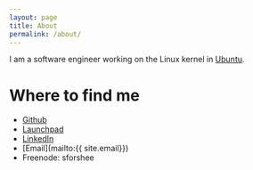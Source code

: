 ```yaml
---
layout: page
title: About
permalink: /about/
---
```


I am a software engineer working on the Linux kernel in [Ubuntu](http://www.ubuntu.com).

# Where to find me

- [Github](https://github.com/sforshee)
- [Launchpad](https://launchpad.net/~sforshee)
- [LinkedIn](http://www.linkedin.com/in/sforshee)
- [Email](mailto:{{ site.email}})
- Freenode: sforshee
